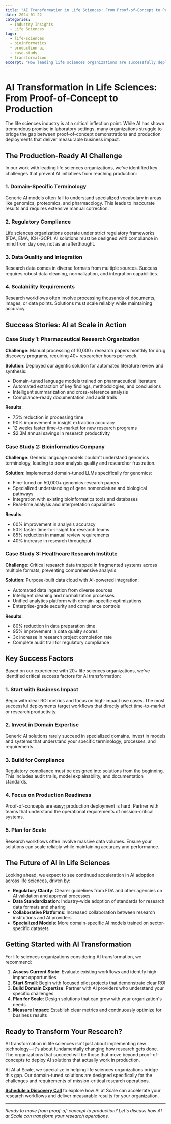 ```yaml
---
title: "AI Transformation in Life Sciences: From Proof-of-Concept to Production"
date: 2024-01-22
categories:
  - Industry Insights
  - Life Sciences
tags:
  - life-sciences
  - bioinformatics
  - production-ai
  - case-study
  - transformation
excerpt: "How leading life sciences organizations are successfully deploying AI at scale to accelerate drug discovery, optimize research workflows, and improve patient outcomes."
---
```


# AI Transformation in Life Sciences: From Proof-of-Concept to Production

The life sciences industry is at a critical inflection point. While AI has shown tremendous promise in laboratory settings, many organizations struggle to bridge the gap between proof-of-concept demonstrations and production deployments that deliver measurable business impact.

## The Production-Ready AI Challenge

In our work with leading life sciences organizations, we've identified key challenges that prevent AI initiatives from reaching production:

### 1. **Domain-Specific Terminology**

Generic AI models often fail to understand specialized vocabulary in areas like genomics, proteomics, and pharmacology. This leads to inaccurate results and requires extensive manual correction.

### 2. **Regulatory Compliance**

Life sciences organizations operate under strict regulatory frameworks (FDA, EMA, ICH-GCP). AI solutions must be designed with compliance in mind from day one, not as an afterthought.

### 3. **Data Quality and Integration**

Research data comes in diverse formats from multiple sources. Success requires robust data cleaning, normalization, and integration capabilities.

### 4. **Scalability Requirements**

Research workflows often involve processing thousands of documents, images, or data points. Solutions must scale reliably while maintaining accuracy.

## Success Stories: AI at Scale in Action

### Case Study 1: Pharmaceutical Research Organization

**Challenge**: Manual processing of 10,000+ research papers monthly for drug discovery programs, requiring 40+ researcher hours per week.

**Solution**: Deployed our agentic solution for automated literature review and synthesis:

- Domain-tuned language models trained on pharmaceutical literature
- Automated extraction of key findings, methodologies, and conclusions
- Intelligent summarization and cross-reference analysis
- Compliance-ready documentation and audit trails

**Results**:

- 75% reduction in processing time
- 90% improvement in insight extraction accuracy
- 12 weeks faster time-to-market for new research programs
- $2.3M annual savings in research productivity

### Case Study 2: Bioinformatics Company

**Challenge**: Generic language models couldn't understand genomics terminology, leading to poor analysis quality and researcher frustration.

**Solution**: Implemented domain-tuned LLMs specifically for genomics:

- Fine-tuned on 50,000+ genomics research papers
- Specialized understanding of gene nomenclature and biological pathways
- Integration with existing bioinformatics tools and databases
- Real-time analysis and interpretation capabilities

**Results**:

- 60% improvement in analysis accuracy
- 50% faster time-to-insight for research teams
- 85% reduction in manual review requirements
- 40% increase in research throughput

### Case Study 3: Healthcare Research Institute

**Challenge**: Critical research data trapped in fragmented systems across multiple formats, preventing comprehensive analysis.

**Solution**: Purpose-built data cloud with AI-powered integration:

- Automated data ingestion from diverse sources
- Intelligent cleaning and normalization processes
- Unified analytics platform with domain-specific optimizations
- Enterprise-grade security and compliance controls

**Results**:

- 80% reduction in data preparation time
- 95% improvement in data quality scores
- 3x increase in research project completion rate
- Complete audit trail for regulatory compliance

## Key Success Factors

Based on our experience with 20+ life sciences organizations, we've identified critical success factors for AI transformation:

### 1. **Start with Business Impact**

Begin with clear ROI metrics and focus on high-impact use cases. The most successful deployments target workflows that directly affect time-to-market or research productivity.

### 2. **Invest in Domain Expertise**

Generic AI solutions rarely succeed in specialized domains. Invest in models and systems that understand your specific terminology, processes, and requirements.

### 3. **Build for Compliance**

Regulatory compliance must be designed into solutions from the beginning. This includes audit trails, model explainability, and documentation standards.

### 4. **Focus on Production Readiness**

Proof-of-concepts are easy; production deployment is hard. Partner with teams that understand the operational requirements of mission-critical systems.

### 5. **Plan for Scale**

Research workflows often involve massive data volumes. Ensure your solutions can scale reliably while maintaining accuracy and performance.

## The Future of AI in Life Sciences

Looking ahead, we expect to see continued acceleration in AI adoption across life sciences, driven by:

- **Regulatory Clarity**: Clearer guidelines from FDA and other agencies on AI validation and approval processes
- **Data Standardization**: Industry-wide adoption of standards for research data formats and sharing
- **Collaborative Platforms**: Increased collaboration between research institutions and AI providers
- **Specialized Models**: More domain-specific AI models trained on sector-specific datasets

## Getting Started with AI Transformation

For life sciences organizations considering AI transformation, we recommend:

1. **Assess Current State**: Evaluate existing workflows and identify high-impact opportunities
2. **Start Small**: Begin with focused pilot projects that demonstrate clear ROI
3. **Build Domain Expertise**: Partner with AI providers who understand your specific challenges
4. **Plan for Scale**: Design solutions that can grow with your organization's needs
5. **Measure Impact**: Establish clear metrics and continuously optimize for business results

## Ready to Transform Your Research?

AI transformation in life sciences isn't just about implementing new technology—it's about fundamentally changing how research gets done. The organizations that succeed will be those that move beyond proof-of-concepts to deploy AI solutions that actually work in production.

At AI at Scale, we specialize in helping life sciences organizations bridge this gap. Our domain-tuned solutions are designed specifically for the challenges and requirements of mission-critical research operations.

**[Schedule a Discovery Call](/contact/)** to explore how AI at Scale can accelerate your research workflows and deliver measurable results for your organization.

---

*Ready to move from proof-of-concept to production? Let's discuss how AI at Scale can transform your research operations.*
